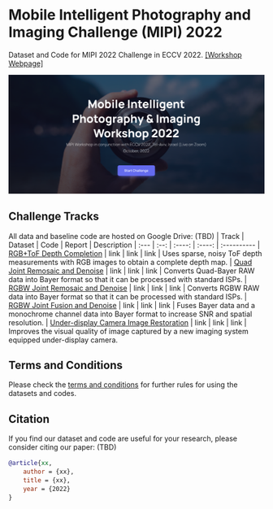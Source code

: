 # Mobile Intelligent Photography and Imaging Challenge (MIPI) 2022 
Dataset and Code for MIPI 2022 Challenge in ECCV 2022. [[Workshop Webpage]](https://mipi-challenge.org/)

<p align="center">
  <img src="assets/mipi-webpage.png" width="800">
</p>

## Challenge Tracks
All data and baseline code are hosted on Google Drive:
(TBD)
| Track | Dataset | Code | Report | Description
| :--- | :--: | :----: | :----: | :----------
| [RGB+ToF Depth Completion](https://codalab.lisn.upsaclay.fr/competitions/4956) | link | link | link | Uses sparse, noisy ToF depth measurements with RGB images to obtain a complete depth map.
| [Quad Joint Remosaic and Denoise](https://codalab.lisn.upsaclay.fr/competitions/4955) | link | link | link | Converts Quad-Bayer RAW data into Bayer format so that it can be processed with standard ISPs.
| [RGBW Joint Remosaic and Denoise](https://codalab.lisn.upsaclay.fr/competitions/4954) | link | link | link | Converts RGBW RAW data into Bayer format so that it can be processed with standard ISPs.
| [RGBW Joint Fusion and Denoise](https://codalab.lisn.upsaclay.fr/competitions/4953) | link | link | link | Fuses Bayer data and a monochrome channel data into Bayer format to increase SNR and spatial resolution.
| [Under-display Camera Image Restoration](https://codalab.lisn.upsaclay.fr/competitions/4874) | link | link | link | Improves the visual quality of image captured by a new imaging system equipped under-display camera.

## Terms and Conditions
Please check the [terms and conditions](https://mipi-challenge.org/terms.html) for further rules for using the datasets and codes.


## Citation
If you find our dataset and code are useful for your research, please consider citing our paper:
(TBD)

```bibtex
@article{xx,
    author = {xx},
    title = {xx},
    year = {2022}
}
```